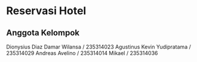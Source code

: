 # Reservasi Hotel

## Anggota Kelompok

Dionysius Diaz Damar Wilansa / 235314023
Agustinus Kevin Yudipratama / 235314029
Andreas Avelino / 235314014
Mikael / 235314036
